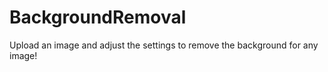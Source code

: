 # BackgroundRemoval

Upload an image and adjust the settings to remove the background for any image!
